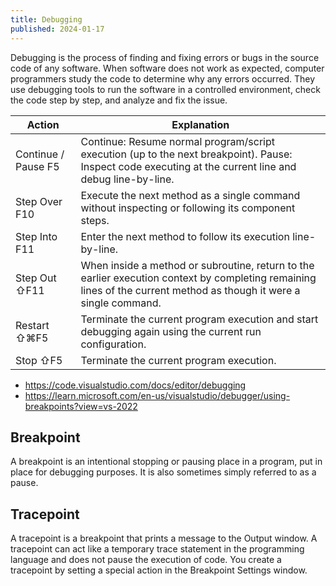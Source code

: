 ```yaml
---
title: Debugging
published: 2024-01-17
---
```


Debugging is the process of finding and fixing errors or bugs in the source code of any software. When software does not work as expected, computer programmers study the code to determine why any errors occurred. They use debugging tools to run the software in a controlled environment, check the code step by step, and analyze and fix the issue.

| Action               | Explanation                                                                                                                                                         |
| -------------------- | ------------------------------------------------------------------------------------------------------------------------------------------------------------------- |
| Continue / Pause  F5 | Continue: Resume normal program/script execution (up to the next breakpoint).  Pause: Inspect code executing at the current line and debug line-by-line.            |
| Step Over  F10       | Execute the next method as a single command without inspecting or following its component steps.                                                                    |
| Step Into  F11       | Enter the next method to follow its execution line-by-line.                                                                                                         |
| Step Out  ⇧F11       | When inside a method or subroutine, return to the earlier execution context by completing remaining lines of the current method as though it were a single command. |
| Restart  ⇧⌘F5        | Terminate the current program execution and start debugging again using the current run configuration.                                                              |
| Stop  ⇧F5            | Terminate the current program execution.                                                                                                                            |



- https://code.visualstudio.com/docs/editor/debugging
- https://learn.microsoft.com/en-us/visualstudio/debugger/using-breakpoints?view=vs-2022

## Breakpoint

A breakpoint is an intentional stopping or pausing place in a program, put in place for debugging purposes. It is also sometimes simply referred to as a pause.

## Tracepoint

A tracepoint is a breakpoint that prints a message to the Output window. A tracepoint can act like a temporary trace statement in the programming language and does not pause the execution of code. You create a tracepoint by setting a special action in the Breakpoint Settings window.
